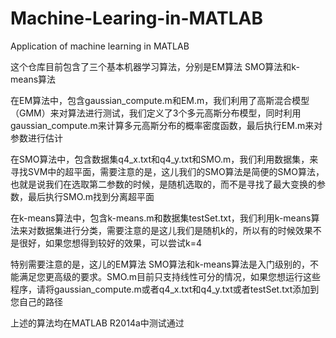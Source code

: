 # Machine-Learing-in-MATLAB
Application of machine learning in MATLAB

这个仓库目前包含了三个基本机器学习算法，分别是EM算法 SMO算法和k-means算法

在EM算法中，包含gaussian_compute.m和EM.m，我们利用了高斯混合模型（GMM）来对算法进行测试，我们定义了3个多元高斯分布模型，同时利用gaussian_compute.m来计算多元高斯分布的概率密度函数，最后执行EM.m来对参数进行估计

在SMO算法中，包含数据集q4_x.txt和q4_y.txt和SMO.m，我们利用数据集，来寻找SVM中的超平面，需要注意的是，这儿我们的SMO算法是简便的SMO算法，
也就是说我们在选取第二参数的时候，是随机选取的，而不是寻找了最大变换的参数，最后执行SMO.m找到分离超平面

在k-means算法中，包含k-means.m和数据集testSet.txt，我们利用k-means算法来对数据集进行分类，需要注意的是这儿我们是随机k的，所以有的时候效果不是很好，如果您想得到较好的效果，可以尝试k=4

特别需要注意的是，这儿的EM算法 SMO算法和k-means算法是入门级别的，不能满足您更高级的要求。SMO.m目前只支持线性可分的情况，如果您想运行这些程序，请将gaussian_compute.m或者q4_x.txt和q4_y.txt或者testSet.txt添加到您自己的路径

上述的算法均在MATLAB R2014a中测试通过

